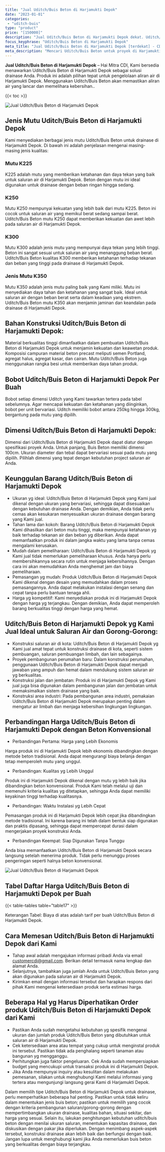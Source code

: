 ```yaml
---
title: "Jual Uditch/Buis Beton di Harjamukti Depok"
date: "2023-01-01"
categories:
 - "uditch-buis"
type: "product"
price: "[150000]"
description: "Jual Uditch/Buis Beton di Harjamukti Depok dekat. Uditch/Buis Beton ini umumnya diaplikasaikan dalam project konstruksi sebagai drainase yang handal dan optimal. Kontak kami untuk mendapatkan lebih lanjut."
focus_keyphrase: "Uditch/Buis Beton di Harjamukti Depok"
meta_title: "Jual Uditch/Buis Beton di Harjamukti Depok [terdekat] - CDI"
meta_description: "Mencari Uditch/Buis Beton untuk proyek di Harjamukti Depok? Kami memiliki Uditch/Buis Beton yang berkualitas untuk konstruksi drainase. Dapatkan penawaran terbaik sekarang."
---
```


**Jual Uditch/Buis Beton di Harjamukti Depok** – Hai Mitra CDI, Kami bersedia menawarkan Uditch/Buis Beton di Harjamukti Depok sebagai solusi drainase Anda. Produk ini adalah pilihan tepat untuk pengelolaan aliran air di Harjamukti Depok. Menggunakan Uditch/Buis Beton akan memastikan aliran air yang lancar dan memelihara kebersihan..

{{< toc >}}

![Jual Uditch/Buis Beton di Harjamukti Depok](/images/uditch-buis/uditch-beton-03.jpg)

## Jenis Mutu Uditch/Buis Beton di Harjamukti Depok

Kami menyediakan berbagai jenis mutu Uditch/Buis Beton untuk drainase di Harjamukti Depok. Di bawah ini adalah penjelasan mengenai masing-masing jenis kualitas:

### Mutu K225

K225 adalah mutu yang memberikan ketahanan dan daya tekan yang baik untuk saluran air di Harjamukti Depok. Beton dengan mutu ini ideal digunakan untuk drainase dengan beban ringan hingga sedang.

### K250

Mutu K250 mempunyai kekuatan yang lebih baik dari mutu K225. Beton ini cocok untuk saluran air yang memikul berat sedang sampai berat. Uditch/Buis Beton mutu K250 dapat memberikan kekuatan dan awet lebih pada saluran air di Harjamukti Depok.

### K300

Mutu K300 adalah jenis mutu yang mempunyai daya tekan yang lebih tinggi. Beton ini sangat sesuai untuk saluran air yang menanggung beban berat. Uditch/Buis Beton kualitas K300 memberikan ketahanan terhadap tekanan dan beban yang tinggi pada drainase di Harjamukti Depok.

### Jenis Mutu K350

Mutu K350 adalah jenis mutu paling baik yang Kami miliki. Mutu ini menyediakan daya tahan dan ketahanan yang sangat baik. Ideal untuk saluran air dengan beban berat serta dalam keadaan yang ekstrem. Uditch/Buis Beton mutu K350 akan menjamin jaminan dan keandalan pada drainase di Harjamukti Depok.

## Bahan Konstruksi Uditch/Buis Beton di Harjamukti Depok:

Material berkualitas tinggi dimanfaatkan dalam pembuatan Uditch/Buis Beton di Harjamukti Depok untuk menjamin kekuatan dan keawetan produk. Komposisi campuran material beton precast meliputi semen Portland, agregat halus, agregat kasar, dan cairan. Mutu Uditch/Buis Beton juga menggunakan rangka besi untuk memberikan daya tahan produk.

## Bobot Uditch/Buis Beton di Harjamukti Depok Per Buah

Bobot setiap dimensi Uditch yang Kami tawarkan tertera pada tabel sebelumnya. Agar mencapai kekuatan dan ketahanan yang diinginkan, bobot per unit bervariasi. Uditch memiliki bobot antara 250kg hingga 300kg, bergantung pada mutu yang dipilih.

## Dimensi Uditch/Buis Beton di Harjamukti Depok:

Dimensi dari Uditch/Buis Beton di Harjamukti Depok dapat diatur dengan spesifikasi proyek Anda. Untuk panjang, Buis Beton memiliki dimensi 100cm. Ukuran diameter dan tebal dapat bervariasi sesuai pada mutu yang dipilih. Pilihlah dimensi yang tepat dengan kebutuhan project saluran air Anda.

## Keunggulan Barang Uditch/Buis Beton di Harjamukti Depok

*   Ukuran yg ideal: Uditch/Buis Beton di Harjamukti Depok yang Kami jual dikenal dengan ukuran yang bervariasi, sehingga dapat disesuaikan dengan kebutuhan drainase Anda. Dengan demikian, Anda tidak perlu cemas akan kesukaran menyesuaikan ukuran drainase dengan barang yang Kami jual.
*   Tahan lama dan kokoh: Barang Uditch/Buis Beton di Harjamukti Depok Kami dihasilkan dari beton mutu tinggi, maka mempunyai ketahanan yg baik terhadap tekanan air dan beban yg diberikan. Anda dapat memanfaatkan produk ini dalam jangka waktu yang lama tanpa cemas mengalami kerusakan.
*   Mudah dalam pemeliharaan: Uditch/Buis Beton di Harjamukti Depok yg Kami jual tidak memerlukan pemeliharaan khusus. Anda hanya perlu membersihkannya secara rutin untuk menjaga kebersihannya. Dengan cara ini akan memudahkan Anda menghemat jam dan biaya pemeliharaan.
*   Pemasangan yg mudah: Produk Uditch/Buis Beton di Harjamukti Depok Kami dikenal dengan desain yang memudahkan dalam proses pemasangannya. Anda dapat melakukan instalasi dengan senang dan cepat tanpa perlu bantuan tenaga ahli.
*   Harga yg kompetitif: Kami menyediakan produk ini di Harjamukti Depok dengan harga yg terjangkau. Dengan demikian, Anda dapat memperoleh barang berkualitas tinggi dengan harga yang hemat.

## Uditch/Buis Beton di Harjamukti Depok yg Kami Jual Ideal untuk Saluran Air dan Gorong-Gorong:

*   Konstruksi saluran air di kota: Uditch/Buis Beton di Harjamukti Depok yg Kami jual amat tepat untuk konstruksi drainase di kota, seperti sistem pembuangan, saluran pembuangan limbah, dan lain sebagainya.
*   Proyek pembangunan perumahan baru: Dalam konstruksi perumahan, penggunaan Uditch/Buis Beton di Harjamukti Depok dapat menjadi jawaban yang ampuh dan hemat dalam mendukung sistem saluran air yg berkualitas.
*   Konstruksi jalan dan jembatan: Produk ini di Harjamukti Depok yg Kami jual juga bisa digunakan dalam pembangunan jalan dan jembatan untuk memaksimalkan sistem drainase yang baik.
*   Konstruksi area industri: Pada pembangunan area industri, pemakaian Uditch/Buis Beton di Harjamukti Depok merupakan penting dalam mengatur air limbah dan menjaga kebersihan lingkungan lingkungan.

## Perbandingan Harga Uditch/Buis Beton di Harjamukti Depok dengan Beton Konvensional

*   Perbandingan Pertama: Harga yang Lebih Ekonomis

Harga produk ini di Harjamukti Depok lebih ekonomis dibandingkan dengan metode beton tradisional. Anda dapat mengurangi biaya belanja dengan tetap memperoleh mutu yang unggul.
*   Perbandingan: Kualitas yg Lebih Unggul

Produk ini di Harjamukti Depok dikenal dengan mutu yg lebih baik jika dibandingkan beton konvensional. Produk Kami telah melalui uji dan memenuhi kriteria kualitas yg ditetapkan, sehingga Anda dapat memiliki keyakinan tinggi terhadap kualitasnya.
*   Perbandingan: Waktu Instalasi yg Lebih Cepat

Pemasangan produk ini di Harjamukti Depok lebih cepat jika dibandingkan metode tradisional. Ini karena barang ini telah dalam bentuk siap digunakan dan praktis dipasang, sehingga dapat mempercepat durasi dalam mengerjakan proyek konstruksi Anda.
*   Perbandingan Keempat: Siap Digunakan Tanpa Tunggu

Anda bisa memanfaatkan Uditch/Buis Beton di Harjamukti Depok secara langsung setelah menerima produk. Tidak perlu menunggu proses pengeringan seperti halnya beton konvensional.

![Jual Uditch/Buis Beton di Harjamukti Depok](/images/uditch-buis/buis-beton-20.jpg)

## Tabel Daftar Harga Uditch/Buis Beton di Harjamukti Depok per Buah

{{< table-tables table="table17" >}}

Keterangan Tabel: Biaya di atas adalah tarif per buah Uditch/Buis Beton di Harjamukti Depok.

## Cara Memesan Uditch/Buis Beton di Harjamukti Depok dari Kami

*   Tahap awal adalah mengajukan informasi pribadi Anda via email customercdi@gmail.com. Berikan detail termasuk nama lengkap dan alamat Anda.
*   Selanjutnya, tambahkan juga jumlah Anda untuk Uditch/Buis Beton yang akan digunakan pada saluran air di Harjamukti Depok.
*   Kirimkan email dengan informasi tersebut dan harapkan respons dari pihak Kami mengenai ketersediaan produk serta estimasi harga.

## Beberapa Hal yg Harus Diperhatikan Order produk Uditch/Buis Beton di Harjamukti Depok dari Kami

*   Pastikan Anda sudah mengetahui kebutuhan yg spesifik mengenai ukuran dan jumlah produk Uditch/Buis Beton yang dibutuhkan untuk saluran air di Harjamukti Depok.
*   Cek ketersediaan area atau tempat yang cukup untuk menginstal produk ini tersebut. Pastikan tidak ada penghalang seperti tanaman atau bangunan yg mengganggu.
*   Perhitungkan juga faktor pengeluaran. Cek Anda sudah mempersiapkan budget yang mencukupi untuk transaksi produk ini di Harjamukti Depok.
*   Jika Anda mempunyai inquiry atau kesulitan dalam melakukan pemesanan, silakan untuk menghubungi Kami melalui informasi yang tertera atau mengunjungi langsung gerai Kami di Harjamukti Depok.

Dalam memilih tipe Uditch/Buis Beton di Harjamukti Depok untuk drainase, perlu memperhatikan beberapa hal penting. Pastikan untuk tidak keliru dalam menentukan jenis buis beton; pastikan untuk memilih yang cocok dengan kriteria pembangunan saluran/gorong-gorong dengan mempertimbangkan ukuran drainase, kualitas bahan, situasi sekitar, dan harga yang sesuai. Selain itu, lakukan penghitungan kebutuhan uditch/buis beton dengan menilai ukuran saluran, menentukan kapasitas drainase, dan diskusikan dengan pakar jika diperlukan. Dengan menimbang aspek-aspek tersebut, konstruksi drainase akan lebih baik dan berfungsi dengan baik. Jangan lupa untuk menghubungi kami jika Anda memerlukan buis beton yang berkualitas dengan biaya terjangkau.